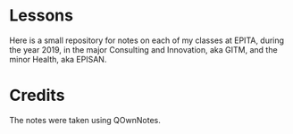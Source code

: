 # Lessons

Here is a small repository for notes on each of my classes at EPITA, during the
year 2019, in the major Consulting and Innovation, aka GITM, and the minor
Health, aka EPISAN.

# Credits

The notes were taken using QOwnNotes.
